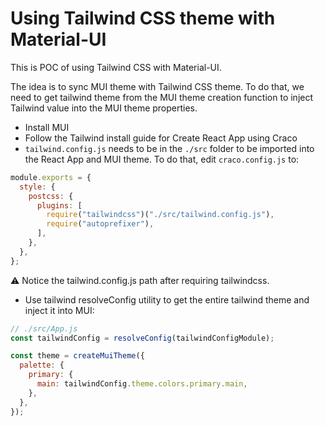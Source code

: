 # Using Tailwind CSS theme with Material-UI

This is POC of using Tailwind CSS with Material-UI.

The idea is to sync MUI theme with Tailwind CSS theme.
To do that, we need to get tailwind theme from the MUI theme
creation function to inject Tailwind value into the MUI theme
properties.

- Install MUI
- Follow the Tailwind install guide for Create React App using Craco
- `tailwind.config.js` needs to be in the `./src` folder to be imported
  into the React App and MUI theme. To do that, edit `craco.config.js` to:

```js
module.exports = {
  style: {
    postcss: {
      plugins: [
        require("tailwindcss")("./src/tailwind.config.js"),
        require("autoprefixer"),
      ],
    },
  },
};
```

⚠️ Notice the tailwind.config.js path after requiring tailwindcss.

- Use tailwind resolveConfig utility to get the entire tailwind theme
  and inject it into MUI:

```js
// ./src/App.js
const tailwindConfig = resolveConfig(tailwindConfigModule);

const theme = createMuiTheme({
  palette: {
    primary: {
      main: tailwindConfig.theme.colors.primary.main,
    },
  },
});
```
